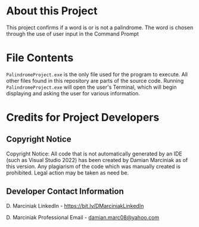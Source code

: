 # About this Project
This project confirms if a word is or is not a palindrome. The word is chosen through the use of user input in the Command Prompt

# File Contents

`PalindromeProject.exe` is the only file used for the program to execute. All other files found in this repository are parts of the source code. Running `PalindromeProject.exe` will open the user's Terminal, which will begin displaying and asking the user for various information.

# Credits for Project Developers

## Copyright Notice

Copyright Notice: All code that is not automatically generated by an IDE (such as Visual Studio 2022) has been created by Damian Marciniak as of this version. Any plagiarism of the code which was manually created is prohibited. Legal action may be taken as need be.

## Developer Contact Information

D. Marciniak LinkedIn - https://bit.ly/DMarciniakLinkedIn

D. Marciniak Professional Email - damian.marc08@yahoo.com
